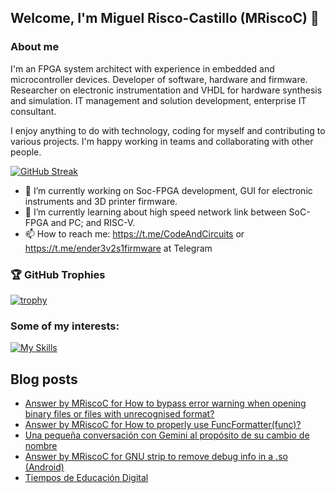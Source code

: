 <!--
**mriscoc/mriscoc** is a ✨ _special_ ✨ repository because its `README.md` (this file) appears on your GitHub profile.

Here are some ideas to get you started:

- 🔭 I’m currently working on ...
- 🌱 I’m currently learning ...
- 👯 I’m looking to collaborate on ...
- 🤔 I’m looking for help with ...
- 💬 Ask me about ...
- 📫 How to reach me: ...
- 😄 Pronouns: ...
- ⚡ Fun fact: ...
-->
## Welcome, I'm Miguel Risco-Castillo (MRiscoC) 👋
### About me
I'm an FPGA system architect with experience in embedded and microcontroller devices. Developer of software, hardware and firmware. Researcher on electronic instrumentation and VHDL for hardware synthesis and simulation. IT management and solution development, enterprise IT consultant.

I enjoy anything to do with technology, coding for myself and contributing to various projects. I'm happy working in teams and collaborating with other people.

[![GitHub Streak](https://streak-stats.demolab.com?user=mriscoc&theme=dark)](https://git.io/streak-stats)

- 🔭 I’m currently working on Soc-FPGA development, GUI for electronic instruments and 3D printer firmware.
- 🌱 I’m currently learning about high speed network link between SoC-FPGA and PC; and RISC-V.
- 📫 How to reach me: https://t.me/CodeAndCircuits or https://t.me/ender3v2s1firmware at Telegram

### 🏆 GitHub Trophies
[![trophy](https://github-profile-trophy.vercel.app/?username=mriscoc&title=-Reviews,-Issues,-Commits&theme=onedark&no-frame=true)](https://github.com/ryo-ma/github-profile-trophy)

### Some of my interests:
[![My Skills](https://skillicons.dev/icons?i=androidstudio,arduino,aws,azure,cs,cpp,flutter,git,linux,md,matlab,mysql,powershell,py,raspberrypi,sqlite,vscode,windows)](https://skillicons.dev)

## Blog posts
<!-- BLOG-POST-LIST:START -->
- [Answer by MRiscoC for How to bypass error warning when opening binary files or files with unrecognised format?](https://stackoverflow.com/questions/79704198/how-to-bypass-error-warning-when-opening-binary-files-or-files-with-unrecognised/79704331#79704331)
- [Answer by MRiscoC for How to properly use FuncFormatter&lpar;func&rpar;?](https://stackoverflow.com/questions/40511476/how-to-properly-use-funcformatterfunc/78289531#78289531)
- [Una pequeña conversación con Gemini al propósito de su cambio de nombre](http://mrisco.accesus.com/2024/02/una-pequena-conversacion-con-gemini-al.html)
- [Answer by MRiscoC for GNU strip to remove debug info in a .so &lpar;Android&rpar;](https://stackoverflow.com/questions/30264830/gnu-strip-to-remove-debug-info-in-a-so-android/76916168#76916168)
- [Tiempos de Educación Digital](http://mrisco.accesus.com/2020/07/tiempos-de-educacion-digital.html)
<!-- BLOG-POST-LIST:END -->
